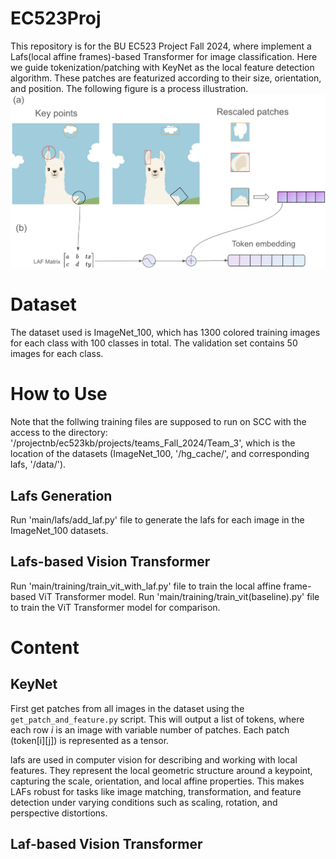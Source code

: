 # EC523Proj

This repository is for the BU EC523 Project Fall 2024, where implement a Lafs(local affine frames)-based Transformer for image classification. Here we guide tokenization/patching with KeyNet as the local feature detection algorithm. These patches are featurized according to their size, orientation, and position. The following figure is a process illustration.
![The lafs-based Transformer framework running process](./illustration.png)

# Dataset
The dataset used is ImageNet_100, which has 1300 colored training images for each class with 100 classes in total. The validation set contains 50 images for each class.  

# How to Use
Note that the follwing training files are supposed to run on SCC with the access to the directory: '/projectnb/ec523kb/projects/teams_Fall_2024/Team_3', which is the location of the datasets (ImageNet_100, '/hg_cache/', and corresponding lafs, '/data/'). 
## Lafs Generation
Run 'main/lafs/add_laf.py' file to generate the lafs for each image in the ImageNet_100 datasets. 

## Lafs-based Vision Transformer
Run 'main/training/train_vit_with_laf.py' file to train the local affine frame-based ViT Transformer model. 
Run 'main/training/train_vit(baseline).py' file to train the ViT Transformer model for comparison. 

# Content
## KeyNet
First get patches from all images in the dataset using the `get_patch_and_feature.py` script. This will output a list of tokens, where each row *i* is an image with variable number of patches. Each patch (token[i][j]) is represented as a tensor.

lafs are used in computer vision for describing and working with local features. They represent the local geometric structure around a keypoint, capturing the scale, orientation, and local affine properties. This makes LAFs robust for tasks like image matching, transformation, and feature detection under varying conditions such as scaling, rotation, and perspective distortions.
## Laf-based Vision Transformer






